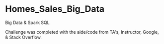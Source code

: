 # Homes_Sales_Big_Data
Big Data &amp; Spark SQL 

Challenge was completed with the aide/code from TA's, Instructor, Google, & Stack Overflow.
